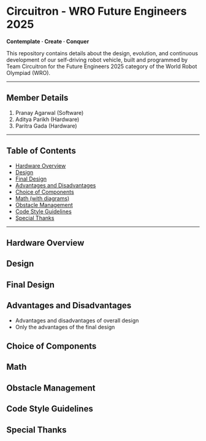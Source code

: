 # Circuitron - WRO Future Engineers 2025
**Contemplate · Create · Conquer**

This repository contains details about the design, evolution, and continuous development of our self-driving robot vehicle, built and programmed by Team Circuitron for the Future Engineers 2025 category of the World Robot Olympiad (WRO).

---

## Member Details
1. Pranay Agarwal (Software)  
2. Aditya Parikh (Hardware)  
3. Paritra Gada (Hardware)

---

## Table of Contents
- [Hardware Overview](#hardware-overview)
- [Design](#design)
- [Final Design](#final-design)
- [Advantages and Disadvantages](#advantages-and-disadvantages)
- [Choice of Components](#choice-of-components)
- [Math (with diagrams)](#math)
- [Obstacle Management](#obstacle-management)
- [Code Style Guidelines](#code-style-guidelines)
- [Special Thanks](#special-thanks)

---

## Hardware Overview

## Design

## Final Design

## Advantages and Disadvantages
- Advantages and disadvantages of overall design  
- Only the advantages of the final design

## Choice of Components

## Math

## Obstacle Management

## Code Style Guidelines

## Special Thanks
